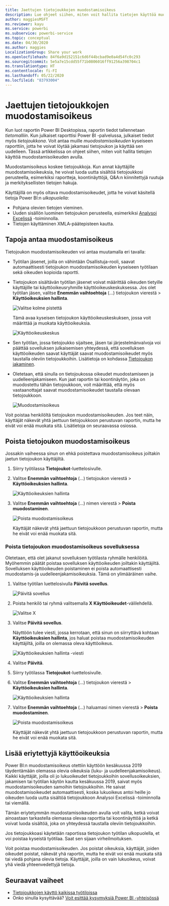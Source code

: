 ```yaml
---
title: Jaettujen tietojoukkojen muodostamisoikeus
description: Lue ohjeet siihen, miten voit hallita tietojen käyttöä muodostamisoikeuden avulla.
author: maggiesMSFT
ms.reviewer: kayu
ms.service: powerbi
ms.subservice: powerbi-service
ms.topic: conceptual
ms.date: 04/30/2020
ms.author: maggies
LocalizationGroup: Share your work
ms.openlocfilehash: 84f6a9d152151c6d6f44bcbad9e0a4d54fc0c293
ms.sourcegitcommit: 5e5a7e15cdd55f71b0806016ff91256a398704c1
ms.translationtype: HT
ms.contentlocale: fi-FI
ms.lasthandoff: 05/22/2020
ms.locfileid: "83793004"
---
```

# <a name="build-permission-for-shared-datasets"></a>Jaettujen tietojoukkojen muodostamisoikeus

Kun luot raportin Power BI Desktopissa, raportin tiedot tallennetaan *tietomalliin*. Kun julkaiset raporttisi Power BI -palvelussa, julkaiset tiedot myös *tietojoukkona*. Voit antaa muille *muodostamisoikeuden* kyseiseen raporttiin, jotta he voivat löytää jakamasi tietojoukon ja käyttää sen uudelleen. Tässä artikkelissa on ohjeet siihen, miten voit hallita tietojen käyttöä muodostamisoikeuden avulla.

Muodostamisoikeus koskee tietojoukkoja. Kun annat käyttäjille muodostamisoikeuksia, he voivat luoda uutta sisältöä tietojoukkosi perusteella, esimerkiksi raportteja, koontinäyttöjä, Q&A:n kiinnitettyjä ruutuja ja merkityksellisten tietojen hakuja. 

Käyttäjillä on myös oltava muodostamisoikeudet, jotta he voivat käsitellä tietoja Power BI:n *ulkopuolella*:

- Pohjana olevien tietojen vieminen.
- Uuden sisällön luominen tietojoukon perusteella, esimerkiksi [Analysoi Excelissä](../collaborate-share/service-analyze-in-excel.md) -toiminnolla.
- Tietojen käyttäminen XMLA-päätepisteen kautta.

## <a name="ways-to-give-build-permission"></a>Tapoja antaa muodostamisoikeus

Tietojoukon muodostamisoikeuden voi antaa muutamalla eri tavalla:

- Työtilan jäsenet, joilla on vähintään Osallistuja-rooli, saavat automaattisesti tietojoukon muodostamisoikeuden kyseiseen työtilaan sekä oikeuden kopioida raportti.
 
- Tietojoukon sisältävän työtilan jäsenet voivat määrittää oikeuden tietyille käyttäjille tai käyttöoikeusryhmille käyttöoikeuskeskuksessa. Jos olet työtilan jäsen, valitse **Enemmän vaihtoehtoja** (…) tietojoukon vierestä > **Käyttöoikeuksien hallinta**.

    ![Valitse kolme pistettä](media/service-datasets-build-permissions/power-bi-dataset-permissions-new-look.png)

    Tämä avaa kyseisen tietojoukon käyttöoikeuskeskuksen, jossa voit määrittää ja muokata käyttöoikeuksia.

    ![Käyttöoikeuskeskus](media/service-datasets-build-permissions/power-bi-dataset-remove-permissions-no-callouts.png)

- Sen työtilan, jossa tietojoukko sijaitsee, jäsen tai järjestelmänvalvoja voi päättää sovelluksen julkaisemisen yhteydessä, että sovelluksen käyttöoikeuden saavat käyttäjät saavat muodostamisoikeudet myös taustalla oleviin tietojoukkoihin. Lisätietoja on kohdassa [Tietojoukon jakaminen](service-datasets-share.md).

- Oletetaan, että sinulla on tietojoukossa oikeudet muodostamiseen ja uudelleenjakamiseen. Kun jaat raportin tai koontinäytön, joka on muodostettu tähän tietojoukkoon, voit määrittää, että myös vastaanottajat saavat muodostamisoikeudet taustalla olevaan tietojoukkoon.

    ![Muodostamisoikeus](media/service-datasets-build-permissions/power-bi-share-report-allow-users.png)

Voit poistaa henkilöltä tietojoukon muodostamisoikeuden. Jos teet näin, käyttäjät näkevät yhtä jaettuun tietojoukkoon perustuvan raportin, mutta he eivät voi enää muokata sitä. Lisätietoja on seuraavassa osiossa.

## <a name="remove-build-permission-for-a-dataset"></a>Poista tietojoukon muodostamisoikeus

Jossakin vaiheessa sinun on ehkä poistettava muodostamisoikeus joiltakin jaetun tietojoukon käyttäjiltä. 

1. Siirry työtilassa **Tietojoukot**-luettelosivulle. 
1. Valitse **Enemmän vaihtoehtoja** (...) tietojoukon vierestä > **Käyttöoikeuksien hallinta**.

    ![Käyttöoikeuksien hallinta](media/service-datasets-build-permissions/power-bi-dataset-permissions-new-look.png)

1. Valitse **Enemmän vaihtoehtoja** (...) nimen vierestä > **Poista muodostaminen**.

    ![Poista muodostamisoikeus](media/service-datasets-build-permissions/power-bi-dataset-remove-build-permissions.png)

    Käyttäjät näkevät yhtä jaettuun tietojoukkoon perustuvan raportin, mutta he eivät voi enää muokata sitä.

### <a name="remove-build-permission-for-a-dataset-in-an-app"></a>Poista tietojoukon muodostamisoikeus sovelluksessa

Oletetaan, että olet jakanut sovelluksen työtilasta ryhmälle henkilöitä. Myöhemmin päätät poistaa sovelluksen käyttöoikeuden joiltakin käyttäjiltä. Sovelluksen käyttöoikeuden poistaminen ei poista automaattisesti muodostamis-ja uudelleenjakamisoikeuksia. Tämä on ylimääräinen vaihe. 

1. Valitse työtilan luettelosivulla **Päivitä sovellus**. 

    ![Päivitä sovellus](media/service-datasets-build-permissions/power-bi-app-update.png)

1. Poista henkilö tai ryhmä valitsemalla **X** **Käyttöoikeudet**-välilehdellä. 

    ![Valitse X](media/service-datasets-build-permissions/power-bi-app-delete-user.png)
1. Valitse **Päivitä sovellus**.

    Näyttöön tulee viesti, jossa kerrotaan, että sinun on siirryttävä kohtaan **Käyttöoikeuksien hallinta**, jos haluat poistaa muodostamisoikeuden käyttäjiltä, joilla on olemassa oleva käyttöoikeus. 

    ![Käyttöoikeuksien hallinta -viesti](media/service-datasets-build-permissions/power-bi-dataset-app-remove-message.png)

1. Valitse **Päivitä**.

1. Siirry työtilassa **Tietojoukot**-luettelosivulle. 
1. Valitse **Enemmän vaihtoehtoja** (...) tietojoukon vierestä > **Käyttöoikeuksien hallinta**.

    ![Käyttöoikeuksien hallinta](media/service-datasets-build-permissions/power-bi-dataset-permissions-new-look.png)

1. Valitse **Enemmän vaihtoehtoja** (...) haluamasi nimen vierestä > **Poista muodostaminen**.

    ![Poista muodostamisoikeus](media/service-datasets-build-permissions/power-bi-dataset-remove-build-permissions.png)

    Käyttäjät näkevät yhtä jaettuun tietojoukkoon perustuvan raportin, mutta he eivät voi enää muokata sitä.

## <a name="more-granular-permissions"></a>Lisää eriytettyjä käyttöoikeuksia

Power BI:n muodostamisoikeus otettiin käyttöön kesäkuussa 2019 täydentämään olemassa olevia oikeuksia (luku- ja uudelleenjakamisoikeus). Kaikki käyttäjät, joilla oli jo lukuoikeudet tietojoukkoihin sovellusoikeuksien, jakamisen tai työtilan käytön kautta kesäkuussa 2019, saivat myös muodostamisoikeuden samoihin tietojoukkoihin. He saivat muodostamisoikeudet automaattisesti, koska lukuoikeus antoi heille jo oikeuden luoda uutta sisältöä tietojoukkoon Analysoi Excelissä -toiminnolla tai viemällä.

Tämän eriytetymmän muodostamisoikeuden avulla voit valita, ketkä voivat ainoastaan tarkastella olemassa olevaa raporttia tai koontinäyttöä ja ketkä voivat luoda sisältöä, joka on yhteydessä taustalla oleviin tietojoukkoihin.

Jos tietojoukkoasi käytetään raportissa tietojoukon työtilan ulkopuolella, et voi poistaa kyseistä työtilaa. Saat sen sijaan virheilmoituksen.

Voit poistaa muodostamisoikeuden. Jos poistat oikeuksia, käyttäjät, joiden oikeudet poistat, näkevät yhä raportin, mutta he eivät voi enää muokata sitä tai viedä pohjana olevia tietoja. Käyttäjät, joilla on vain lukuoikeus, voivat yhä viedä yhteenvedettyjä tietoja. 

## <a name="next-steps"></a>Seuraavat vaiheet

- [Tietojoukkojen käyttö kaikissa työtiloissa](service-datasets-across-workspaces.md)
- Onko sinulla kysyttävää? [Voit esittää kysymyksiä Power BI -yhteisössä](https://community.powerbi.com/)
